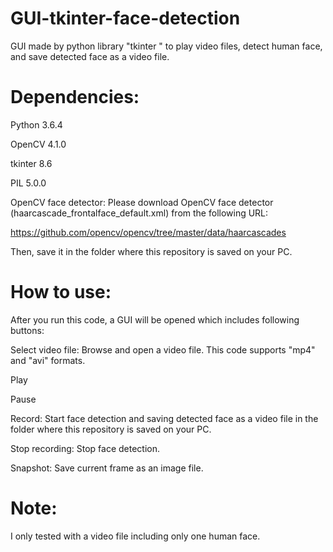 # GUI-tkinter-face-detection
GUI made by python library "tkinter " to play video files, detect human face, and save detected face as a video file.


# Dependencies:
Python 3.6.4

OpenCV 4.1.0

tkinter 8.6

PIL 5.0.0


OpenCV face detector:
Please download OpenCV face detector (haarcascade_frontalface_default.xml) from the following URL:


https://github.com/opencv/opencv/tree/master/data/haarcascades


Then, save it in the folder where this repository is saved on your PC. 


# How to use:

After you run this code, a GUI will be opened which includes following buttons:

Select video file: Browse and open a video file. This code supports "mp4" and "avi" formats.

Play

Pause

Record: Start face detection and saving detected face as a video file in the folder where this repository is saved on your PC. 

Stop recording: Stop face detection.

Snapshot: Save current frame as an image file. 


# Note:
I only tested with a video file including only one human face. 






